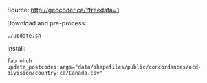 Source: http://geocoder.ca/?freedata=1

Download and pre-process:

    ./update.sh

Install:

    fab ohoh update_postcodes:args="data/shapefiles/public/concordances/ocd-division/country:ca/Canada.csv"
